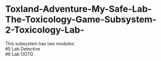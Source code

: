 # Toxland-Adventure-My-Safe-Lab-The-Toxicology-Game-Subsystem-2-Toxicology-Lab-
This subsystem has two modules:  
#5 Lab Detective  
#6 Lab OOTD
